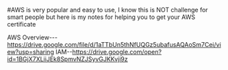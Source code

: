 #AWS is very popular and easy to use, I know this is NOT challenge for smart people but here is my notes for helping you to get your AWS certificate

AWS Overview---https://drive.google.com/file/d/1aTTbUn5thNfUQGz5ubafusAQAoSm7Cei/view?usp=sharing
IAM--https://drive.google.com/open?id=1BGjX7XLiiJEk8SpmvNZJSyvGJKKvji9z
